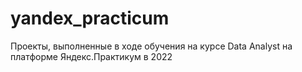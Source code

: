 # yandex_practicum
Проекты, выполненные в ходе обучения на курсе Data Analyst на платформе Яндекс.Практикум в 2022
